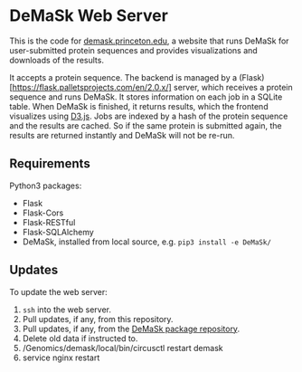 # DeMaSk Web Server

This is the code for [demask.princeton.edu](https://demask.princeton.edu), a website that runs DeMaSk for user-submitted protein sequences and provides visualizations and downloads of the results.

It accepts a protein sequence. The backend is managed by a (Flask)[https://flask.palletsprojects.com/en/2.0.x/] server, which receives a protein sequence and runs DeMaSk. It stores information on each job in a SQLite table. When DeMaSk is finished, it returns results, which the frontend visualizes using [D3.js](https://d3js.org/). Jobs are indexed by a hash of the protein sequence and the results are cached. So if the same protein is submitted again, the results are returned instantly and DeMaSk will not be re-run.

## Requirements

Python3 packages:

- Flask
- Flask-Cors
- Flask-RESTful
- Flask-SQLAlchemy
- DeMaSk, installed from local source, e.g. `pip3 install -e DeMaSk/`

## Updates

To update the web server:

1. `ssh` into the web server.
2. Pull updates, if any, from this repository.
3. Pull updates, if any, from the [DeMaSk package repository](https://github.com/Singh-Lab/DeMaSk).
4. Delete old data if instructed to.
5. /Genomics/demask/local/bin/circusctl restart demask
6. service nginx restart
